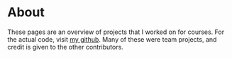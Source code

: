 About
===
These pages are an overview of projects that I worked on for courses. For the actual code, visit [my github](https://github.com/mjrad). Many of these were team projects, and credit is given to the other contributors.
